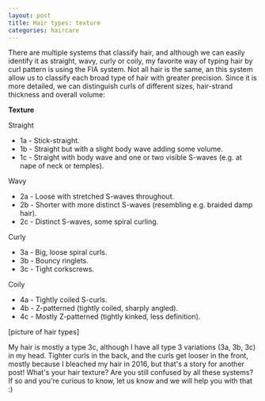 ```yaml
---
layout: post
title: Hair types: texture
categories: haircare
---
```


There are multiple systems that classify hair, and although we can easily identify it as straight, wavy, curly or coily, my favorite way of typing hair by curl pattern is using the FIA system. Not all hair is the same, an this system allow us to classify each broad type of hair with greater precision.<!--more--> Since it is more detailed, we can distinguish curls of different sizes, hair-strand thickness and overall volume:

<!--(Table do FIA system) https://en.wikipedia.org/wiki/Hair#Classification_systems-->

**Texture**

Straight
* 1a - Stick-straight.
* 1b - Straight but with a slight body wave adding some volume.
* 1c - Straight with body wave and one or two visible S-waves (e.g. at nape of neck or temples).

Wavy
* 2a - Loose with stretched S-waves throughout.
* 2b - Shorter with more distinct S-waves (resembling e.g. braided damp hair).
* 2c - Distinct S-waves, some spiral curling.

Curly
* 3a - Big, loose spiral curls.
* 3b - Bouncy ringlets.
* 3c - Tight corkscrews.

Coily
* 4a - Tightly coiled S-curls.
* 4b - Z-patterned (tightly coiled, sharply angled).
* 4c - Mostly Z-patterned (tightly kinked, less definition).

[picture of hair types]

My hair is mostly a type 3c, although I have all type 3 variations (3a, 3b, 3c) in  my head.
Tighter curls  in the back, and the curls get looser in the front, mostly because I bleached my hair in 2016, but that's a story for another post! 
What's your hair texture? Are you still confused by all these systems? If so and you're curious to know, let us know and we will help you with that :)

